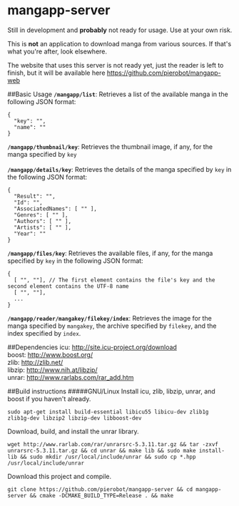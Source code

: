 # mangapp-server

Still in development and **probably** not ready for usage. Use at your own risk.

This is **not** an application to download manga from various sources. If that's what you're after, look elsewhere.

The website that uses this server is not ready yet, just the reader is left to finish, but it will be available here https://github.com/pierobot/mangapp-web

##Basic Usage
**``/mangapp/list``**: Retrieves a list of the available manga in the following JSON format:</br>
```
{
  "key": "",
  "name": ""
}
```
**``/mangapp/thumbnail/key``**: Retrieves the thumbnail image, if any, for the manga specified by ``key``</br></br>
**``/mangapp/details/key``**: Retrieves the details of the manga specified by ``key`` in the following JSON format:</br>
```
{
  "Result": "",
  "Id": "",
  "AssociatedNames": [ "" ],
  "Genres": [ "" ],
  "Authors": [ "" ],
  "Artists": [ "" ],
  "Year": "" 
}
```
**``/mangapp/files/key``**: Retrieves the available files, if any, for the manga specified by ``key`` in the following JSON format: </br>
```
{
  [ "", ""], // The first element contains the file's key and the second element contains the UTF-8 name
  [ "", ""],
  ...
}
```
**``/mangapp/reader/mangakey/filekey/index``**: Retrieves the image for the manga specified by ``mangakey``, the archive specified by ``filekey``, and the index specified by ``index``.

##Dependencies
icu:    http://site.icu-project.org/download </br>
boost:  http://www.boost.org/ </br>
zlib:   http://zlib.net/ </br>
libzip: http://www.nih.at/libzip/ </br>
unrar:  http://www.rarlabs.com/rar_add.htm </br>

##Build instructions
#####GNU/Linux
Install icu, zlib, libzip, unrar, and boost if you haven't already. </br>
```
sudo apt-get install build-essential libicu55 libicu-dev zlib1g zlib1g-dev libzip2 libzip-dev libboost-dev
```
Download, build, and install the unrar library.
```
wget http://www.rarlab.com/rar/unrarsrc-5.3.11.tar.gz && tar -zxvf unrarsrc-5.3.11.tar.gz && cd unrar && make lib && sudo make install-lib && sudo mkdir /usr/local/include/unrar && sudo cp *.hpp /usr/local/include/unrar
```
Download this project and compile. 
```
git clone https://github.com/pierobot/mangapp-server && cd mangapp-server && cmake -DCMAKE_BUILD_TYPE=Release . && make
```

